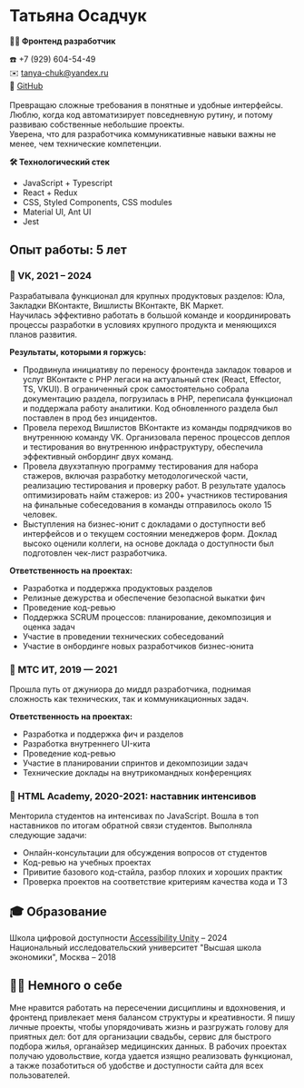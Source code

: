 # Татьяна Осадчук

**👩‍💻 Фронтенд разработчик**

☎️ +7 (929) 604-54-49<br />
✉️ tanya-chuk@yandex.ru<br />
👾 [GitHub](http://github.com/tanya-chuk)<br />
<br />
Превращаю сложные требования в понятные и удобные интерфейсы.<br />Люблю, когда код автоматизирует повседневную рутину, и потому развиваю собственные небольшие проекты.<br />Уверена, что для разработчика коммуникативные навыки важны не менее, чем технические компетенции.

**🛠️ Технологический стек**

- JavaScript + Typescript
- React + Redux
- CSS, Styled Components, CSS modules
- Material UI, Ant UI
- Jest

## Опыт работы: 5 лет

### 📍 VK, 2021 – 2024

Разрабатывала функционал для крупных продуктовых разделов: Юла, Закладки ВКонтакте, Вишлисты ВКонтакте, ВК Маркет.<br />Научилась эффективно работать в большой команде и координировать процессы разработки в условиях крупного продукта и меняющихся планов развития.

**Результаты, которыми я горжусь:**

- Продвинула инициативу по переносу фронтенда закладок товаров и услуг ВКонтакте с PHP легаси на актуальный стек (React, Effector, TS, VKUI). В ограниченный срок самостоятельно собрала документацию раздела, погрузилась в PHP, переписала функционал и поддержала работу аналитики. Код обновленного раздела был поставлен в прод без инцидентов.
- Провела переход Вишлистов ВКонтакте из команды подрядчиков во внутреннюю команду VK. Организовала перенос процессов деплоя и тестирования во внутреннюю инфраструктуру, обеспечила эффективный онбординг двух команд.
- Провела двухэтапную программу тестирования для набора стажеров, включая разработку методологической части, реализацию тестирования и проверку работ. В результате удалось оптимизировать найм стажеров: из 200+ участников тестирования на финальные собеседования в команды отправилось около 15 человек.
- Выступления на бизнес-юнит с докладами о доступности веб интерфейсов и о текущем состоянии менеджеров форм. Доклад высоко оценили коллеги, на основе доклада о доступности был подготовлен чек-лист разработчика.

**Ответственность на проектах:**

- Разработка и поддержка продуктовых разделов
- Релизные дежурства и обеспечение безопасной выкатки фич
- Проведение код-ревью
- Поддержка SCRUM процессов: планирование, декомпозиция и оценка задач
- Участие в проведении технических собеседований
- Участие в онбординге новых разработчиков бизнес-юнита

### 📍 МТС ИТ, 2019 — 2021

Прошла путь от джуниора до миддл разработчика, поднимая сложность как технических, так и коммуникационных задач.

**Ответственность на проектах:**

- Разработка и поддержка фич и разделов
- Разработка внутреннего UI-кита
- Проведение код-ревью
- Участие в планировании спринтов и декомпозиции задач
- Технические доклады на внутрикомандных конференциях

### :round_pushpin: HTML Academy, 2020-2021: наставник интенсивов

Менторила студентов на интенсивах по JavaScript. Вошла в топ наставников по итогам обратной связи студентов.
Выполняла следующие задачи:

- Онлайн-консультации для обсуждения вопросов от студентов
- Код-ревью на учебных проектах
- Привитие базового код-стайла, разбор плохих и хороших практик
- Проверка проектов на соответствие критериям качества кода и ТЗ

## 🎓 Образование

Школа цифровой доступности [Accessibility Unity](https://accessibilityunity.com/) – 2024<br />
Национальный исследовательский университет "Высшая школа экономики", Москва – 2018

## 🙋‍♀️ Немного о себе

Мне нравится работать на пересечении дисциплины и вдохновения, и фронтенд привлекает меня балансом структуры и креативности. Я пишу личные проекты, чтобы упорядочивать жизнь и разгружать голову для приятных дел: бот для организации свадьбы, сервис для быстрого подбора жилья, органайзер медицинских данных. В рабочих проектах получаю удовольствие, когда удается изящно реализовать функционал, а также позаботиться об удобстве и доступности сайта для всех пользователей.
